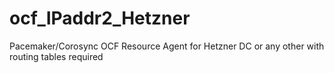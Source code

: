 # ocf_IPaddr2_Hetzner
Pacemaker/Corosync OCF Resource Agent for Hetzner DC or any other with routing tables required
